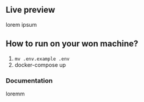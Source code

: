 ## Live preview
lorem ipsum

## How to run on your won machine?
1. `mv .env.example .env`
2. docker-compose up

### Documentation
loremm
